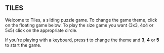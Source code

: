 
## TILES
Welcome to Tiles, a sliding puzzle game. To change the game theme, click on the floating game below. To play the size game you want (3x3, 4x4 or 5x5) click on the appropriate circle.

If you're playing with a keyboard, press **t** to
change the theme and **3**, **4** or **5** to start the game. 

